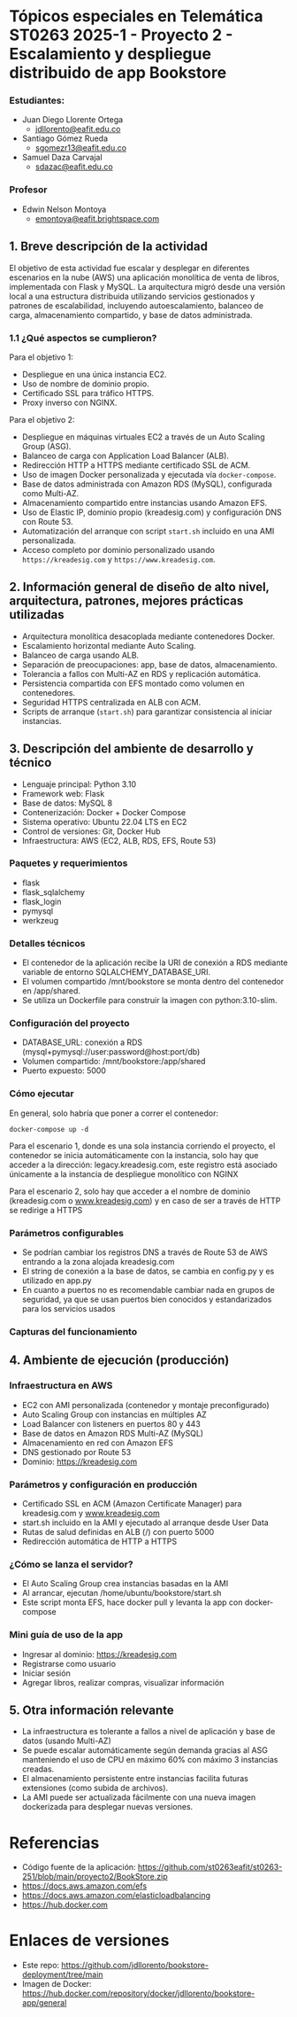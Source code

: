 # Tópicos especiales en Telemática ST0263 2025-1 - Proyecto 2 - Escalamiento y despliegue distribuido de app Bookstore

### Estudiantes:

* Juan Diego Llorente Ortega
  * jdllorento@eafit.edu.co
* Santiago Gómez Rueda
  * sgomezr13@eafit.edu.co
* Samuel Daza Carvajal
  * sdazac@eafit.edu.co
 
### Profesor
* Edwin Nelson Montoya
  * emontoya@eafit.brightspace.com
 
## 1. Breve descripción de la actividad
El objetivo de esta actividad fue escalar y desplegar en diferentes escenarios en la nube (AWS) una aplicación monolítica de venta de libros, implementada con Flask y MySQL. La arquitectura migró desde una versión local a una estructura distribuida utilizando servicios gestionados y patrones de escalabilidad, incluyendo autoescalamiento, balanceo de carga, almacenamiento compartido, y base de datos administrada.

### 1.1 ¿Qué aspectos se cumplieron?
Para el objetivo 1:

- Despliegue en una única instancia EC2.
- Uso de nombre de dominio propio.
- Certificado SSL para tráfico HTTPS.
- Proxy inverso con NGINX.

Para el objetivo 2:

- Despliegue en máquinas virtuales EC2 a través de un Auto Scaling Group (ASG).
- Balanceo de carga con Application Load Balancer (ALB).
- Redirección HTTP a HTTPS mediante certificado SSL de ACM.
- Uso de imagen Docker personalizada y ejecutada vía `docker-compose`.
- Base de datos administrada con Amazon RDS (MySQL), configurada como Multi-AZ.
- Almacenamiento compartido entre instancias usando Amazon EFS.
- Uso de Elastic IP, dominio propio (kreadesig.com) y configuración DNS con Route 53.
- Automatización del arranque con script `start.sh` incluido en una AMI personalizada.
- Acceso completo por dominio personalizado usando `https://kreadesig.com` y `https://www.kreadesig.com`.

## 2. Información general de diseño de alto nivel, arquitectura, patrones, mejores prácticas utilizadas

- Arquitectura monolítica desacoplada mediante contenedores Docker.
- Escalamiento horizontal mediante Auto Scaling.
- Balanceo de carga usando ALB.
- Separación de preocupaciones: app, base de datos, almacenamiento.
- Tolerancia a fallos con Multi-AZ en RDS y replicación automática.
- Persistencia compartida con EFS montado como volumen en contenedores.
- Seguridad HTTPS centralizada en ALB con ACM.
- Scripts de arranque (`start.sh`) para garantizar consistencia al iniciar instancias.

## 3. Descripción del ambiente de desarrollo y técnico

- Lenguaje principal: Python 3.10
- Framework web: Flask
- Base de datos: MySQL 8
- Contenerización: Docker + Docker Compose
- Sistema operativo: Ubuntu 22.04 LTS en EC2
- Control de versiones: Git, Docker Hub
- Infraestructura: AWS (EC2, ALB, RDS, EFS, Route 53)

### Paquetes y requerimientos

- flask
- flask_sqlalchemy
- flask_login
- pymysql
- werkzeug

### Detalles técnicos

- El contenedor de la aplicación recibe la URI de conexión a RDS mediante variable de entorno SQLALCHEMY_DATABASE_URI.
- El volumen compartido /mnt/bookstore se monta dentro del contenedor en /app/shared.
- Se utiliza un Dockerfile para construir la imagen con python:3.10-slim.

### Configuración del proyecto

- DATABASE_URL: conexión a RDS (mysql+pymysql://user:password@host:port/db)
- Volumen compartido: /mnt/bookstore:/app/shared
- Puerto expuesto: 5000

### Cómo ejecutar

En general, solo habría que poner a correr el contenedor:

```
docker-compose up -d
```

Para el escenario 1, donde es una sola instancia corriendo el proyecto, el contenedor se inicia automáticamente con la instancia, solo hay que acceder a la dirección: legacy.kreadesig.com, este registro está asociado únicamente a la instancia de despliegue monolítico con NGINX

Para el escenario 2, solo hay que acceder a el nombre de dominio (kreadesig.com o www.kreadesig.com) y en caso de ser a través de HTTP se redirige a HTTPS

### Parámetros configurables

- Se podrían cambiar los registros DNS a través de Route 53 de AWS entrando a la zona alojada kreadesig.com
- El string de conexión a la base de datos, se cambia en config.py y es utilizado en app.py
- En cuanto a puertos no es recomendable cambiar nada en grupos de seguridad, ya que se usan puertos bien conocidos y estandarizados para los servicios usados

### Capturas del funcionamiento

## 4. Ambiente de ejecución (producción)

### Infraestructura en AWS

- EC2 con AMI personalizada (contenedor y montaje preconfigurado)
- Auto Scaling Group con instancias en múltiples AZ
- Load Balancer con listeners en puertos 80 y 443
- Base de datos en Amazon RDS Multi-AZ (MySQL)
- Almacenamiento en red con Amazon EFS
- DNS gestionado por Route 53
- Dominio: https://kreadesig.com

### Parámetros y configuración en producción

- Certificado SSL en ACM (Amazon Certificate Manager) para kreadesig.com y www.kreadesig.com
- start.sh incluido en la AMI y ejecutado al arranque desde User Data
- Rutas de salud definidas en ALB (/) con puerto 5000
- Redirección automática de HTTP a HTTPS

### ¿Cómo se lanza el servidor?

- El Auto Scaling Group crea instancias basadas en la AMI
- Al arrancar, ejecutan /home/ubuntu/bookstore/start.sh
- Este script monta EFS, hace docker pull y levanta la app con docker-compose

### Mini guía de uso de la app

- Ingresar al dominio: https://kreadesig.com
- Registrarse como usuario
- Iniciar sesión
- Agregar libros, realizar compras, visualizar información

## 5. Otra información relevante

- La infraestructura es tolerante a fallos a nivel de aplicación y base de datos (usando Multi-AZ)
- Se puede escalar automáticamente según demanda gracias al ASG manteniendo el uso de CPU en máximo 60% con máximo 3 instancias creadas.
- El almacenamiento persistente entre instancias facilita futuras extensiones (como subida de archivos).
- La AMI puede ser actualizada fácilmente con una nueva imagen dockerizada para desplegar nuevas versiones.

# Referencias

- Código fuente de la aplicación: https://github.com/st0263eafit/st0263-251/blob/main/proyecto2/BookStore.zip
- https://docs.aws.amazon.com/efs
- https://docs.aws.amazon.com/elasticloadbalancing
- https://hub.docker.com

# Enlaces de versiones

- Este repo: https://github.com/jdllorento/bookstore-deployment/tree/main
- Imagen de Docker: https://hub.docker.com/repository/docker/jdllorento/bookstore-app/general
